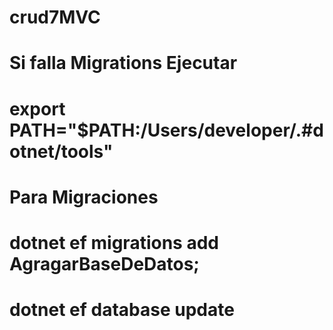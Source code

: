 # crud7MVC


# Si falla Migrations Ejecutar 
# export PATH="$PATH:/Users/developer/.#dotnet/tools"

# Para Migraciones
# dotnet ef migrations add AgragarBaseDeDatos;  
# dotnet ef database update
